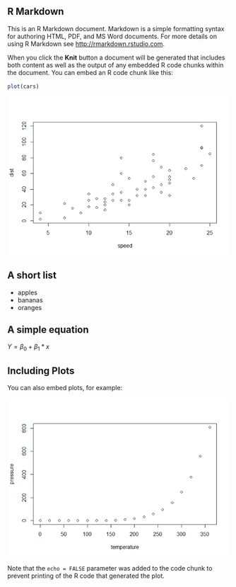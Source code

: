 ## R Markdown

This is an R Markdown document. Markdown is a simple formatting syntax
for authoring HTML, PDF, and MS Word documents. For more details on
using R Markdown see <http://rmarkdown.rstudio.com>.

When you click the **Knit** button a document will be generated that
includes both content as well as the output of any embedded R code
chunks within the document. You can embed an R code chunk like this:

``` r
plot(cars)
```

![](github_md_files/figure-markdown_github/cars-1.png)

## A short list

-   apples
-   bananas
-   oranges

## A simple equation

*Y* = *β*<sub>0</sub> + *β*<sub>1</sub> \* *x*

## Including Plots

You can also embed plots, for example:

![](github_md_files/figure-markdown_github/pressure-1.png)

Note that the `echo = FALSE` parameter was added to the code chunk to
prevent printing of the R code that generated the plot.
